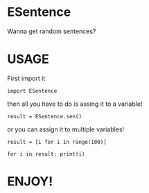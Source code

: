 # ESentence
Wanna get random sentences?

# USAGE
First import it

`import ESentence`

then all you have to do is assing it to a variable!

`result = ESentence.sen()`

or you can assign it to multiple variables!

`result = [i for i in range(100)]`

`for i in result: print(i)`
  

# ENJOY!
